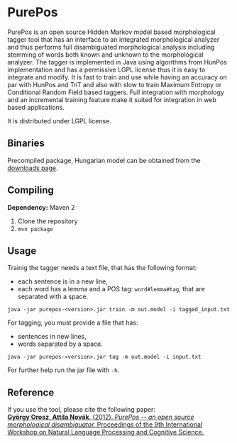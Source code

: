 PurePos
=======

PurePos is an open source Hidden Markov model based morphological tagger tool that has an interface to an integrated morphological analyzer and thus performs full disambiguated morphological analysis including stemming of words both known and unknown to the morphological analyzer. The tagger is implemented in Java using algorithms from HunPos implementation and has a permissive LGPL license thus it is easy to integrate and modify. It is fast to train and use while having an accuracy on par with HunPos and TnT and also with slow to train Maximum Entropy or Conditional Random Field based taggers. Full integration with morphology and an incremental training feature make it suited for integration in web based applications.

It is distributed under LGPL license.

Binaries
------------

Precompiled package, Hungarian model can be obtained from the [downloads page](https://github.com/ppke-nlpg/purepos/downloads).

Compiling
---------------

**Dependency:** Maven 2

1. Clone the repository
2. `mvn package`

Usage
---------

Trainig the tagger needs a text file, that has the following format:

* each sentence is in a new line,
* each word has a lemma and a POS tag: `word#lemma#tag`, that are separated with a space.

`java -jar purepos-<version>.jar train -m out.model -i tagged_input.txt`

For tagging, you must provide a file that has:

* sentences in new lines,
* words separated by a space.

`java -jar purepos-<version>.jar tag -m out.model -i input.txt`

For further help run the jar file with `-h`.

Reference
---------------

If you use the tool, please cite the following paper: <br/>
[**György Orosz, Attila Novák**. (2012). *PurePos -- an open source morphological disambiguator.* Proceedings of the 9th International Workshop on Natural Language Processing and Cognitive Science.](https://github.com/downloads/ppke-nlpg/purepos/purepos.pdf)

